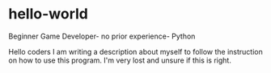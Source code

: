 # hello-world

Beginner Game Developer- no prior experience- Python

Hello coders I am writing a description about myself to follow the instruction on how to use this program.
I'm very lost and unsure if this is right.
